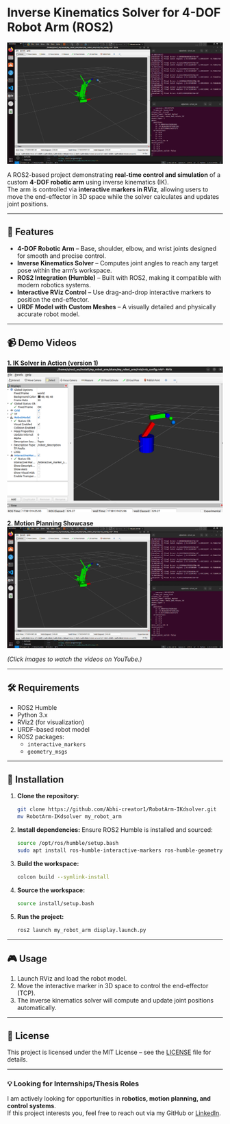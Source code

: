 # Inverse Kinematics Solver for 4-DOF Robot Arm (ROS2)

![Project Demo](assets/Screenshot_2.png)

A ROS2-based project demonstrating **real-time control and simulation** of a custom **4-DOF robotic arm** using inverse kinematics (IK).  
The arm is controlled via **interactive markers in RViz**, allowing users to move the end-effector in 3D space while the solver calculates and updates joint positions.

---

## 🚀 Features
- **4-DOF Robotic Arm** – Base, shoulder, elbow, and wrist joints designed for smooth and precise control.  
- **Inverse Kinematics Solver** – Computes joint angles to reach any target pose within the arm’s workspace.  
- **ROS2 Integration (Humble)** – Built with ROS2, making it compatible with modern robotics systems.  
- **Interactive RViz Control** – Use drag-and-drop interactive markers to position the end-effector.  
- **URDF Model with Custom Meshes** – A visually detailed and physically accurate robot model.

---

## 📹 Demo Videos

**1. IK Solver in Action (version 1)**  
[![IK solver demo in V1](assets/Screenshot_1.png)](https://youtu.be/b1hVl7t81uQ)

**2. Motion Planning Showcase**  
[![Final fully Mesh Demo](assets/Screenshot_2.png)](https://youtu.be/3FyhsID-Q4M)

*(Click images to watch the videos on YouTube.)*

---

## 🛠 Requirements
- ROS2 Humble
- Python 3.x
- RViz2 (for visualization)
- URDF-based robot model
- ROS2 packages:
  - `interactive_markers`
  - `geometry_msgs`

---

## 🔧 Installation

1. **Clone the repository:**
    ```bash
    git clone https://github.com/Abhi-creator1/RobotArm-IKdsolver.git
    mv RobotArm-IKdsolver my_robot_arm
    ```

2. **Install dependencies:**
    Ensure ROS2 Humble is installed and sourced:
    ```bash
    source /opt/ros/humble/setup.bash
    sudo apt install ros-humble-interactive-markers ros-humble-geometry-msgs
    ```

3. **Build the workspace:**
    ```bash
    colcon build --symlink-install
    ```

4. **Source the workspace:**
    ```bash
    source install/setup.bash
    ```

5. **Run the project:**
    ```bash
    ros2 launch my_robot_arm display.launch.py
    ```

---

## 🎮 Usage
1. Launch RViz and load the robot model.  
2. Move the interactive marker in 3D space to control the end-effector (TCP).  
3. The inverse kinematics solver will compute and update joint positions automatically.  

---

## 📜 License
This project is licensed under the MIT License – see the [LICENSE](LICENSE) file for details.

---

### 💡 Looking for Internships/Thesis Roles  
I am actively looking for opportunities in **robotics, motion planning, and control systems**.  
If this project interests you, feel free to reach out via my GitHub or [LinkedIn](https://linkedin.com/in/YOUR-LINK).

